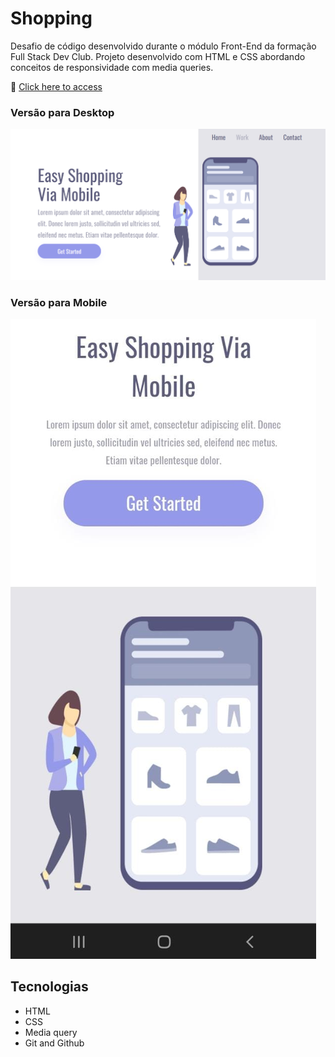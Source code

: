 # Shopping

Desafio de código desenvolvido durante o módulo Front-End da formação Full Stack Dev Club. Projeto desenvolvido com HTML e CSS abordando conceitos de responsividade 
com media queries.

🔗 [Click here to access](https://n4ju15.github.io/shopping/)

### Versão para Desktop

![screenshot](./assets/projeto-shopping-desktop.png)

### Versão para Mobile

![screenshot](./assets/projeto-shopping-mobile.jpeg)

## Tecnologias

- HTML
- CSS
- Media query
- Git and Github
